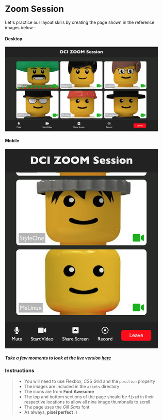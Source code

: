 # Zoom Session

Let's practice our layout skills by creating the page shown in the reference images below -

#### Desktop

![desktop](/assets/desktop.png)

#### Mobile

![mobile](/assets/mobile.png)

##### Take a few moments to look at the live version [here](https://digitalcareerinstitute.github.io/UIB-layout-zoom-session/)

### Instructions

> - You will need to use Flexbox, CSS Grid and the `position` property
> - The images are included in the `assets` directory
> - The icons are from **Font Awesome**
> - The top and bottom sections of the page should be `fixed` in their respective locations to allow all nine image thumbnails to scroll
> - The page uses the _Gill Sans_ font
> - As always, **pixel perfect** :)
